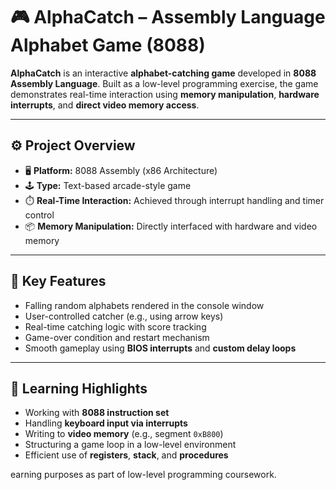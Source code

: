 # 🎮 AlphaCatch – Assembly Language Alphabet Game (8088)

**AlphaCatch** is an interactive **alphabet-catching game** developed in **8088 Assembly Language**. Built as a low-level programming exercise, the game demonstrates real-time interaction using **memory manipulation**, **hardware interrupts**, and **direct video memory access**.

---

## ⚙️ Project Overview

- 🖥️ **Platform:** 8088 Assembly (x86 Architecture)
- 🕹️ **Type:** Text-based arcade-style game
- ⏱️ **Real-Time Interaction:** Achieved through interrupt handling and timer control
- 📦 **Memory Manipulation:** Directly interfaced with hardware and video memory

---

## 🚀 Key Features

- Falling random alphabets rendered in the console window
- User-controlled catcher (e.g., using arrow keys)
- Real-time catching logic with score tracking
- Game-over condition and restart mechanism
- Smooth gameplay using **BIOS interrupts** and **custom delay loops**

---

## 🧠 Learning Highlights

- Working with **8088 instruction set**
- Handling **keyboard input via interrupts**
- Writing to **video memory** (e.g., segment `0xB800`)
- Structuring a game loop in a low-level environment
- Efficient use of **registers**, **stack**, and **procedures**

earning purposes as part of low-level programming coursework.
